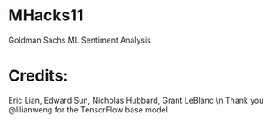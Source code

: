 # MHacks11
Goldman Sachs ML Sentiment Analysis

# Credits:
Eric Lian, Edward Sun, Nicholas Hubbard, Grant LeBlanc \n
Thank you @lilianweng for the TensorFlow base model
